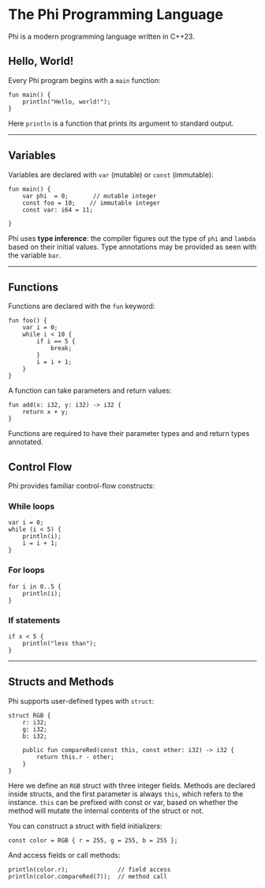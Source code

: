 # The Phi Programming Language

Phi is a modern programming language written in C++23.

## Hello, World!

Every Phi program begins with a `main` function:

```phi
fun main() {
    println("Hello, world!");
}
```

Here `println` is a function that prints its argument to standard output.

---

## Variables

Variables are declared with `var` (mutable) or `const` (immutable):

```phi
fun main() {
    var phi  = 0;       // mutable integer
    const foo = 10;    // immutable integer
    const var: i64 = 11;

}
```

Phi uses **type inference**: the compiler figures out the type of `phi` and `lambda` based on their initial values. Type annotations may be provided as seen with the variable `bar`.

---

## Functions

Functions are declared with the `fun` keyword:

```phi
fun foo() {
    var i = 0;
    while i < 10 {
        if i == 5 {
            break;
        }
        i = i + 1;
    }
}
```

A function can take parameters and return values:

```phi
fun add(x: i32, y: i32) -> i32 {
    return x + y;
}
```

Functions are required to have their parameter types and and return types annotated.

## Control Flow

Phi provides familiar control-flow constructs:

### While loops

```phi
var i = 0;
while (i < 5) {
    println(i);
    i = i + 1;
}
```

### For loops

```phi
for i in 0..5 {
    println(i);
}
```

### If statements

```phi
if x < 5 {
    println("less than");
}
```

---

## Structs and Methods

Phi supports user-defined types with `struct`:

```phi
struct RGB {
    r: i32;
    g: i32;
    b: i32;

    public fun compareRed(const this, const other: i32) -> i32 {
        return this.r - other;
    }
}
```

Here we define an `RGB` struct with three integer fields. Methods are declared inside structs, and the first parameter is always `this`, which refers to the instance. `this` can be prefixed with const or var, based on whether the method will mutate the internal contents of the struct or not.

You can construct a struct with field initializers:

```phi
const color = RGB { r = 255, g = 255, b = 255 };
```

And access fields or call methods:

```phi
println(color.r);              // field access
println(color.compareRed(7));  // method call
```

